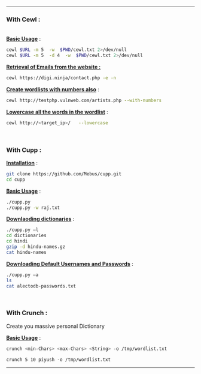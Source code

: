 - - -
### With Cewl : 
<br>**<u>Basic Usage</u>** : 
```sh
cewl $URL -m 5  -w  $PWD/cewl.txt 2>/dev/null
cewl $URL -m 5  -d 4  -w  $PWD/cewl.txt 2>/dev/null
```

**<u>Retrieval of Emails from the website :</u>**  
```sh
cewl https://digi.ninja/contact.php -e -n
```

**<u>Create wordlists with numbers also</u>** : 
```sh
cewl http://testphp.vulnweb.com/artists.php --with-numbers
```

**<u>Lowercase all the words in the wordlist</u>** : 
```sh
cewl http://<target_ip>/   --lowercase
```
<br>

### With Cupp : 

**<u>Installation</u>** : 
```sh
git clone https://github.com/Mebus/cupp.git
cd cupp
```

**<u>Basic Usage</u>** : 
```sh
./cupp.py
./cupp.py -w raj.txt
```

**<u>Downlaoding dictionaries</u>** : 
```sh
./cupp.py –l
cd dictionaries
cd hindi
gzip -d hindu-names.gz
cat hindu-names
```

**<u>Downloading  Default Usernames and Passwords</u>** : 
```sh
./cupp.py –a
ls
cat alectodb-passwords.txt
```
<br>

### With Crunch : 
Create you massive personal Dictionary

**<u>Basic Usage</u>** : 
```sh
crunch <min-Chars> <max-Chars> <String> -o /tmp/wordlist.txt
```

```
crunch 5 10 piyush -o /tmp/wordlist.txt
```




- - -




